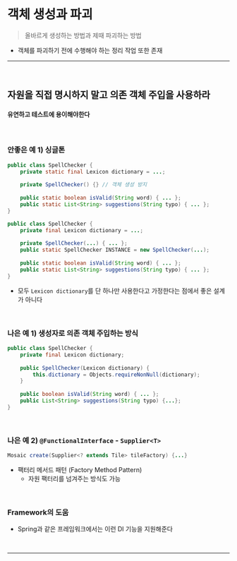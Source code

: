 # 객체 생성과 파괴
> 올바르게 생성하는 방법과 제때 파괴하는 방법
* 객체를 파괴하기 전에 수행해야 하는 정리 작업 또한 존재

<hr>
<br>

## 자원을 직접 명시하지 말고 의존 객체 주입을 사용하라
#### 유연하고 테스트에 용이해야한다

<br>

### 안좋은 예 1) 싱글톤
```java
public class SpellChecker {
    private static final Lexicon dictionary = ...;
    
    private SpellChecker() {} // 객체 생성 방지
    
    public static boolean isValid(String word) { ... };
    public static List<String> suggestions(String typo) { ... };
}
```

```java
public class SpellChecker {
    private final Lexicon dictionary = ...;
    
    private SpellChecker(...) { ... };
    public static SpellChecker INSTANCE = new SpellChecker(...);
    
    public static boolean isValid(String word) { ... };
    public static List<String> suggestions(String typo) { ... };
}
```
* 모두 `Lexicon dictionary`를 단 하나만 사용한다고 가정한다는 점에서 좋은 설계가 아니다

<br>

### 나은 예 1) 생성자로 의존 객체 주입하는 방식
```java
public class SpellChecker {
    private final Lexicon dictionary;
    
    public SpellChecker(Lexicon dictionary) {
        this.dictionary = Objects.requireNonNull(dictionary);
    }
    
    public boolean isValid(String word) { ... };
    public List<String> suggestions(String typo) {...};
}
```

<br>

### 나은 예 2) `@FunctionalInterface` - `Supplier<T>`
```java
Mosaic create(Supplier<? extends Tile> tileFactory) {...}
```
* 팩터리 메서드 패턴 (Factory Method Pattern)
  * 자원 팩터리를 넘겨주는 방식도 가능

<br>

### Framework의 도움
* Spring과 같은 프레임워크에서는 이런 DI 기능을 지원해준다

<br>
<hr>
<br>
